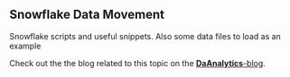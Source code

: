 ## Snowflake Data Movement

Snowflake scripts and useful snippets. Also some data files to load as an example


Check out the the blog related to this topic on the [**DaAnalytics**-blog]( https://daanalytics.nl/copy-aws-s3-into-snowflake/ ).
